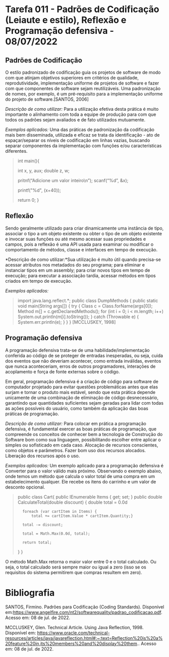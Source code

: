 # Tarefa 011 - Padrões de Codificação (Leiaute e estilo), Reflexão e Programação defensiva - 08/07/2022

## **Padrões de Codificação**

O estilo padronizado de codificação guia os projetos de software de modo com que atinjam objetivos superiores em critérios de qualidade, reprodutividade, implementação uniforme de projetos de software e fazer com que componentes de software sejam reutilizáveis. Uma padronização de nomes, por exemplo, é um pré-requisito para a implementação uniforme do projeto de software.[SANTOS, 2006]
  
 *Descrição de como utilizar:* Para a utilização efetiva desta prática é muito importante o alinhamento com toda a equipe de produção para com que todos os padrões sejam avaliados e de fato utilizados mutuamente.
 
 *Exemplos aplicados:* Uma das práticas de padronização da codificação mais bem disseminada, utilizada e eficaz se trata da identificação - ato de espaçar/separar os níveis de codificação em linhas vazias, buscando separar componentes da implementação com funções e/ou características diferentes.

> int main(){
>	
>	int x, y, aux;
>	double z, w;
>
>	pritnf(“Adicione um valor inteiro\n”);
>	scanf(“%d”, &x);
>	
>	printf("%d", (x+40));
>
>	return 0;
>}

## **Reflexão**

 Sendo geralmente utilizado para criar dinamicamente uma instância de tipo, associar o tipo a um objeto existente ou obter o tipo de um objeto existente e invocar suas funções ou até mesmo acessar suas propriedades e campos, pois a reflexão é uma API usada para examinar ou modificar o comportamento de métodos, classe e interfaces em tempo de execução.
  
 *Descrição de como utilizar:*Sua utilização é muito útil quando precisa-se acessar atributos nos metadados do seu programa; para eliminar e instanciar tipos em um assembly; para criar novos tipos em tempo de execução; para executar a associação tardia, acessar métodos em tipos criados em tempo de execução.
  
 *Exemplos aplicados:*
>import java.lang.reflect.*;
>     public class DumpMethods {
>      public static void main(String args[])
>      {
>         try {
>            Class c = Class.forName(args[0]);
>            Method m[] = c.getDeclaredMethods();
>            for (int i = 0; i < m.length; i++)
>            System.out.println(m[i].toString());
>         }
>         catch (Throwable e) {
>            System.err.println(e);
>         }
>      }
>   }
[MCCLUSKEY, 1998]

## **Programação defensiva**

A programação defensiva trata-se de uma habilidade/implementação conferida ao código de se proteger de entradas inesperadas, ou seja, cuida dos eventos que não deveriam acontecer, como entrada inválidas, eventos que nunca aconteceriam, erros de outros programadores, interações de acoplamento e força de fonte externas sobre o código.

Em geral, programação defensiva é a criação de código para software de computador projetado para evitar questões problemáticas antes que elas surjam e tornar o produto mais estável, sendo que esta prática depende unicamente de uma combinação de eliminação de código desnecessário, garantindo que quantidades suficientes sejam geradas para lidar com todas as ações possíveis do usuário, como também da aplicação das boas práticas de programação.

  *Descrição de como utilizar:* Para colocar em prática a programação defensiva, é fundamental exercer as boas práticas de programação, que compreende os conceitos de conhecer bem a tecnologia de Construção do Software bom como sua linguagem, possibilitando escolher entre aplicar o simples ou sofisticado em cada caso.  Alocação de recursos conscientes, como objetos e parâmetros.  Fazer bom uso dos recursos alocados.  Liberação dos recursos após o uso.
 
  *Exemplos aplicados:*  Um exemplo aplicado para a programação defensiva é Converter para o valor válido mais próximo. Observando o exemplo abaixo, onde temos um método que calcula o valor total de uma compra em um estabelecimento qualquer. Ele recebe os itens do carrinho e um valor de desconto opcional.



>public class Cart{
>	public IEnumerable<CartItem> Items { get; set; }
>	public double CalculateTotal(double discount) {
>		double total = 0.0d
>
>		foreach (var cartItem in Items) {
>			total += cartItem.Value * cartItem.Quantity;}
>
>		total -= discount;
>
>		total = Math.Max(0.0d, total);
>
>		return total;
>	}
>}

O método Math.Max retorna o maior valor entre 0 e o total calculado. Ou seja, o total calculado será sempre maior ou igual a zero (isso se os requisitos do sistema permitirem que compras resultem em zero). 
  
# Bibliografia
SANTOS, Firmino. Padrões para Codificação (Coding Standards). Disponível em:https://www.angelfire.com/nt2/softwarequality/padrao_codificacao.pdf. Acesso em: 08 de jul. de 2022.

MCCLUSKEY, Glen. Technical Article. Using Java Reflection, 1998. Disponível em: https://www.oracle.com/technical-resources/articles/java/javareflection.html#:~:text=Reflection%20is%20a%20feature%20in,its%20members%20and%20display%20them.. Acesso em: 08 de jul. de 2022.



